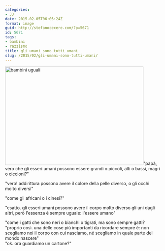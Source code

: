 ```yaml
---
categories:
- JJ
date: 2015-02-05T06:05:24Z
format: image
guid: http://stefanocecere.com/?p=5671
id: 5671
tags:
- bambini
- razzismo
title: gli umani sono tutti umani
slug: /2015/02/gli-umani-sono-tutti-umani/
---
```


<img class=" size-medium wp-image-5672 aligncenter" src="http://stefanocecere.com/wp-content/uploads/sites/3/2015/03/bambini-uguali-449x320.jpg" alt="bambini uguali" width="449" height="320" />"papà, vero che gli esseri umani possono essere grandi o piccoli, alti o bassi, magri o ciccioni?"
  
"vero! addirittura possono avere il colore della pelle diverso, o gli occhi molto diversi"
  
"come gli africani o i cinesi?"
  
"esatto. gli esseri umani possono avere il corpo molto diverso gli uni dagli altri, però l'essenza è sempre uguale: l'essere umano"
  
"come i gatti che sono neri o bianchi o tigrati, ma sono sempre gatti?<span class="text_exposed_show"><br /> "proprio così. una delle cose più importanti da ricordare sempre è: non scegliamo noi il corpo con cui nasciamo, né scegliamo in quale parte del mondo nascere"<br /> "ok. ora guardiamo un cartone?"</span>